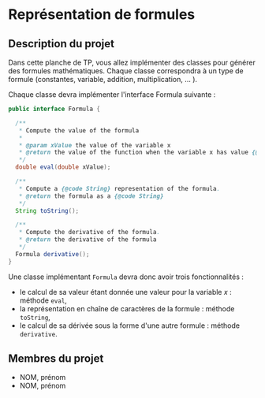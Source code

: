 # Représentation de formules

## Description du projet

Dans cette planche de TP, vous allez implémenter des classes pour générer des formules mathématiques. Chaque classe 
correspondra à un type de formule (constantes, variable, addition, multiplication, ... ).

Chaque classe devra implémenter l'interface Formula suivante :

```java
public interface Formula {

  /**
   * Compute the value of the formula
   *
   * @param xValue the value of the variable x
   * @return the value of the function when the variable x has value {@code xValue}
   */
  double eval(double xValue);

  /**
   * Compute a {@code String} representation of the formula.
   * @return the formula as a {@code String}
   */
  String toString();

  /**
   * Compute the derivative of the formula.
   * @return the derivative of the formula
   */
  Formula derivative();
}
```

Une classe implémentant `Formula` devra donc avoir trois fonctionnalités :

- le calcul de sa valeur étant donnée une valeur pour la variable $x$ : méthode `eval`,
- la représentation en chaîne de caractères de la formule : méthode `toString`,
- le calcul de sa dérivée sous la forme d'une autre formule : méthode `derivative`.


## Membres du projet

- NOM, prénom
- NOM, prénom

